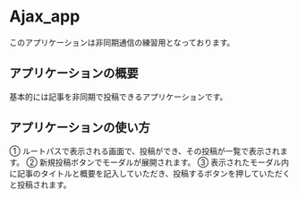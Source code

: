 # Ajax_app

このアプリケーションは非同期通信の練習用となっております。


## アプリケーションの概要
基本的には記事を非同期で投稿できるアプリケーションです。

## アプリケーションの使い方

① ルートパスで表示される画面で、投稿ができ、その投稿が一覧で表示されます。
② 新規投稿ボタンでモーダルが展開されます。
③ 表示されたモーダル内に記事のタイトルと概要を記入していただき、投稿するボタンを押していただくと投稿されます。
